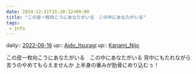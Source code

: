 ```yaml
---
date: 2024-12-21T15:20:12+09:00
title: "この皮一枚向こうにあなたがいる　この中にあなたがいる"
tags:
 - Info
---
```


daily:: [2022-08-16](Daily_Note/2022-08-16.md)
up:: [Aido_Itsuragi](../Bar/Novel/Nacaria/Aido_Itsuragi.md)
up:: [Kanami_Nijo](../Bar/Novel/Nacaria/Kanami_Nijo.md)

この皮一枚向こうにあなたがいる　この中にあなたがいる
背中にもたれながら言うのやめてもらえませんか
上半身の重みが肋骨にめり込むぅ！